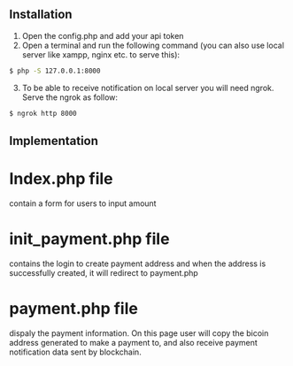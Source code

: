 
## Installation

1. Open the config.php and add your api token
2. Open a terminal and run the following command (you can also use local server like xampp, nginx etc. to serve this): 

```sh
$ php -S 127.0.0.1:8000
```
3. To be able to receive notification on local server you will need ngrok. Serve the ngrok as follow:

```sh
$ ngrok http 8000
```

## Implementation

# Index.php file

contain a form for users to input amount

# init_payment.php file

contains the login to create payment address and when the address is successfully created, it will redirect to payment.php

# payment.php file

dispaly the payment information. On this page user will copy the bicoin address generated to make a payment to, and also receive payment notification data sent by blockchain.




